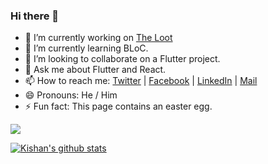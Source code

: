 ### Hi there 👋


- 🔭 I’m currently working on [The Loot](https://theloot.app/)
- 🌱 I’m currently learning BLoC.
- 👯 I’m looking to collaborate on a Flutter project.
- 💬 Ask me about Flutter and React.
- 📫 How to reach me: [Twitter](https://twitter.com/jst_kishan) | [Facebook](https://www.facebook.com/kishan1231) | [LinkedIn](https://www.linkedin.com/in/kishanju/) | [Mail](mailto:kishansharma1231@gmail.com)
- 😄 Pronouns: He / Him
- ⚡ Fun fact: This page contains an easter egg.


<a href="https://github.com/kishanhitk">
  <img align="center" src="https://github-readme-stats.vercel.app/api/top-langs/?username=kishanhitk&theme=tokyonight&hide_langs_below=1" />
</a>

[![Kishan's github stats](https://github-readme-stats.vercel.app/api?username=kishanhitk&theme=tokyonight)](https://github.com/kishanhitk/github-readme-stats)
